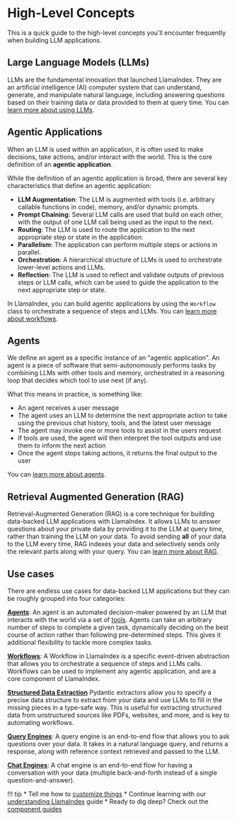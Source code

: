 # High-Level Concepts

This is a quick guide to the high-level concepts you'll encounter frequently when building LLM applications.

## Large Language Models (LLMs)

LLMs are the fundamental innovation that launched LlamaIndex. They are an artificial intelligence (AI) computer system that can understand, generate, and manipulate natural language, including answering questions based on their training data or data provided to them at query time. You can [learn more about using LLMs](../understanding/using_llms/using_llms.md).

## Agentic Applications

When an LLM is used within an application, it is often used to make decisions, take actions, and/or interact with the world. This is the core definition of an **agentic application**.

While the definition of an agentic application is broad, there are several key characteristics that define an agentic application:

- **LLM Augmentation**: The LLM is augmented with tools (i.e. arbitrary callable functions in code), memory, and/or dynamic prompts.
- **Prompt Chaining**: Several LLM calls are used that build on each other, with the output of one LLM call being used as the input to the next.
- **Routing**: The LLM is used to route the application to the next appropriate step or state in the application.
- **Parallelism**: The application can perform multiple steps or actions in parallel.
- **Orchestration**: A hierarchical structure of LLMs is used to orchestrate lower-level actions and LLMs.
- **Reflection**: The LLM is used to reflect and validate outputs of previous steps or LLM calls, which can be used to guide the application to the next appropriate step or state.

In LlamaIndex, you can build agentic applications by using the `Workflow` class to orchestrate a sequence of steps and LLMs. You can [learn more about workflows](../understanding/workflow/index.md).

## Agents

We define an agent as a specific instance of an "agentic application". An agent is a piece of software that semi-autonomously performs tasks by combining LLMs with other tools and memory, orchestrated in a reasoning loop that decides which tool to use next (if any).

What this means in practice, is something like:
- An agent receives a user message
- The agent uses an LLM to determine the next appropriate action to take using the previous chat history, tools, and the latest user message
- The agent may invoke one or more tools to assist in the users request
- If tools are used, the agent will then interpret the tool outputs and use them to inform the next action
- Once the agent stops taking actions, it returns the final output to the user

You can [learn more about agents](../understanding/agent/index.md).

## Retrieval Augmented Generation (RAG)

Retrieval-Augmented Generation (RAG) is a core technique for building data-backed LLM applications with LlamaIndex. It allows LLMs to answer questions about your private data by providing it to the LLM at query time, rather than training the LLM on your data. To avoid sending **all** of your data to the LLM every time, RAG indexes your data and selectively sends only the relevant parts along with your query. You can [learn more about RAG](../understanding/rag/index.md).

## Use cases

There are endless use cases for data-backed LLM applications but they can be roughly grouped into four categories:

[**Agents**](../module_guides/deploying/agents/index.md):
An agent is an automated decision-maker powered by an LLM that interacts with the world via a set of [tools](../module_guides/deploying/agents/tools.md). Agents can take an arbitrary number of steps to complete a given task, dynamically deciding on the best course of action rather than following pre-determined steps. This gives it additional flexibility to tackle more complex tasks.

[**Workflows**](../module_guides/workflow/index.md):
A Workflow in LlamaIndex is a specific event-driven abstraction that allows you to orchestrate a sequence of steps and LLMs calls. Workflows can be used to implement any agentic application, and are a core component of LlamaIndex.

[**Structured Data Extraction**](../use_cases/extraction.md)
Pydantic extractors allow you to specify a precise data structure to extract from your data and use LLMs to fill in the missing pieces in a type-safe way. This is useful for extracting structured data from unstructured sources like PDFs, websites, and more, and is key to automating workflows.

[**Query Engines**](../module_guides/deploying/query_engine/index.md):
A query engine is an end-to-end flow that allows you to ask questions over your data. It takes in a natural language query, and returns a response, along with reference context retrieved and passed to the LLM.

[**Chat Engines**](../module_guides/deploying/chat_engines/index.md):
A chat engine is an end-to-end flow for having a conversation with your data (multiple back-and-forth instead of a single question-and-answer).

!!! tip
    * Tell me how to [customize things](./customization.md)
    * Continue learning with our [understanding LlamaIndex](../understanding/index.md) guide
    * Ready to dig deep? Check out the [component guides](../module_guides/index.md)
